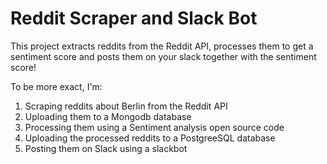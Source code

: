 # Reddit Scraper and Slack Bot

This project extracts reddits from the Reddit API, processes them to get a sentiment score and posts them on your slack together with the sentiment score! 

To be more exact, I'm:  
1. Scraping reddits about Berlin from the Reddit API
2. Uploading them to a Mongodb database
3. Processing them using a Sentiment analysis open source code
4. Uploading the processed reddits to a PostgreeSQL database
5. Posting them on Slack using a slackbot
